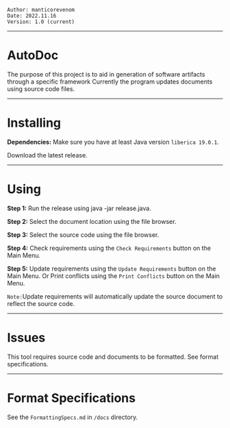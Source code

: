 ```
Author: manticorevenom
Date: 2022.11.16
Version: 1.0 (current)
```
****
# AutoDoc
The purpose of this project is to aid in generation of software artifacts through a specific framework
Currently the program updates documents using source code files.
****
# Installing
<b>Dependencies:</b>
Make sure you have at least Java version ```liberica 19.0.1```.

Download the latest release.
****
# Using
<b>Step 1:</b>
Run the release using java -jar release.java.

<b>Step 2:</b>
Select the document location using the file browser.

<b>Step 3:</b>
Select the source code using the file browser.

<b>Step 4:</b>
Check requirements using the ```Check Requirements``` button on the Main Menu.

<b>Step 5:</b>
Update requirements using the ```Update Requirements``` button on the Main Menu. Or
Print conflicts using the ```Print Conflicts``` button on the Main Menu.

```Note:```Update requirements will automatically update the source document to reflect
the source code.
****

# Issues
This tool requires source code and documents to be formatted. See format specifications.
****

# Format Specifications
See the ```FormattingSpecs.md``` in ```/docs``` directory.
